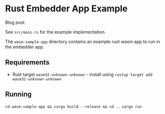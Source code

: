 # Rust Embedder App Example
Blog post

See `src/main.rs` for the example implementation.

The `wasm-sample-app` directory contains an example rust wasm app to run in the embedder app.

## Requirements
- Rust target `wasm32-unknown-unknown` - install using `rustup target add wasm32-unknown-unknown`

## Running
`cd wasm-sample-app && cargo build --release && cd ..`
`cargo run`